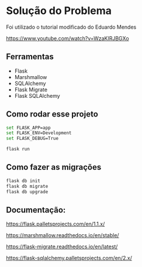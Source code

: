 # Solução do Problema

Foi utilizado o tutorial modificado do Eduardo Mendes

https://www.youtube.com/watch?v=WzaKIRJBGXo

## Ferramentas

* Flask
* Marshmallow
* SQLAlchemy
* Flask Migrate
* Flask SQLAlchemy


## Como rodar esse projeto

```sh
set FLASK_APP=app
set FLASK_ENV=Development
set FLASK_DEBUG=True

flask run
```

## Como fazer as migrações

```sh
flask db init
flask db migrate
flask db upgrade
```

## Documentação:

https://flask.palletsprojects.com/en/1.1.x/

https://marshmallow.readthedocs.io/en/stable/

https://flask-migrate.readthedocs.io/en/latest/

https://flask-sqlalchemy.palletsprojects.com/en/2.x/

